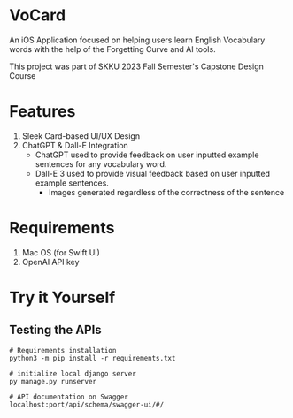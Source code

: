 # VoCard
An iOS Application focused on helping users learn English Vocabulary words with the help of the Forgetting Curve and AI tools.

This project was part of SKKU 2023 Fall Semester's Capstone Design Course
# Features
1. Sleek Card-based UI/UX Design
2. ChatGPT & Dall-E Integration
   - ChatGPT used to provide feedback on user inputted example sentences for any vocabulary word.
   - Dall-E 3 used to provide visual feedback based on user inputted example sentences.
     - Images generated regardless of the correctness of the sentence
# Requirements
1. Mac OS (for Swift UI)
2. OpenAI API key
# Try it Yourself
## Testing the APIs
   ```
   # Requirements installation
   python3 -m pip install -r requirements.txt

   # initialize local django server
   py manage.py runserver

   # API documentation on Swagger
   localhost:port/api/schema/swagger-ui/#/
   ```
